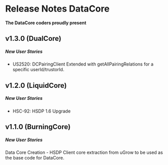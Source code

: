 # Release Notes DataCore

**The DataCore coders proudly present**

## v1.3.0 (DualCore)
##### New User Stories
- US2520: DCPairingClient Extended with getAllPairingRelations for a specific userId/trustorId.

## v1.2.0 (LiquidCore)
##### New User Stories
- HSC-92: HSDP 1.6 Upgrade

## v1.1.0 (BurningCore)
##### New User Stories
Data Core Creation - HSDP Client core extraction from uGrow to be used as the base code for DataCore.

